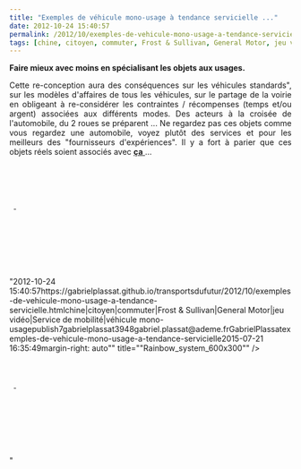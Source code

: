 ```yaml
---
title: "Exemples de véhicule mono-usage à tendance servicielle ..."
date: 2012-10-24 15:40:57
permalink: /2012/10/exemples-de-vehicule-mono-usage-a-tendance-servicielle.html
tags: [chine, citoyen, commuter, Frost & Sullivan, General Motor, jeu vidéo, Service de mobilité, véhicule mono-usage]
---
```


<p style="text-align: justify"><strong>Faire mieux avec moins en spécialisant les objets aux usages.</strong> </p> <p style="text-align: justify">Cette re-conception aura des conséquences sur les véhicules standards", sur les modèles d'affaires de tous les véhicules, sur le partage de la voirie en obligeant à re-considérer les contraintes / récompenses (temps et/ou argent) associées aux différents modes. Des acteurs à la croisée de l'automobile, du 2 roues se préparent ... Ne regardez pas ces objets comme vous regardez une automobile, voyez plutôt des services et pour les meilleurs des "fournisseurs d'expériences". Il y a fort à parier que ces objets réels soient associés avec <a href=""http://www.i-way-world.com/"" target=""_blank""><strong>ça</strong> </a>...</p> <p><a class=""asset-img-link"" href=""http://www.tilter.fr/ergonomie.html"" target=""_blank""><img alt=""Ergonomie_large"" class=""asset  asset-image at-xid-6a0120a66d2ad4970b017d3cf39414970c"" src=""/wp-content/uploads/sites/6/old/6a0120a66d2ad4970b017d3cf39414970c-320wi.png"" style=""margin-left: automargin-right: auto"" title=""Ergonomie_large"" /></a> <a class=""asset-img-link"" href=""http://www.ttwvehicles.com/modules/content/index.php?id=14"" target=""_blank""><img alt=""20100608172238"" class=""asset  asset-image at-xid-6a0120a66d2ad4970b017ee468f25b970d"" src=""/wp-content/uploads/sites/6/old/6a0120a66d2ad4970b017ee468f25b970d-320wi.jpg"" style=""margin-left: automargin-right: auto"" title=""20100608172238"" /></a><br /> <a class=""asset-img-link"" href=""http://www.rainbowsystem.fr/"" target=""_blank""><img alt=""Rainbow_system_600x300"" class=""asset  asset-image at-xid-6a0120a66d2ad4970b017c32c4f0aa970b"" src=""/wp-content/uploads/sites/6/old/6a0120a66d2ad4970b017c32c4f0aa970b-320wi.png"" style=""margin-left: automargin-right: auto"" title=""Rainbow_system_600x300"" /></a> </p>  <!--more-->  <br /><br /> <a class=""asset-img-link"" href=""http://www.greenlitemotors.com/thesolution.html"" target=""_blank""><img alt=""341_image5"" class=""asset  asset-image at-xid-6a0120a66d2ad4970b017d3cf378b1970c"" src=""/wp-content/uploads/sites/6/old/6a0120a66d2ad4970b017d3cf378b1970c-500wi.jpg"" style=""margin-left: automargin-right: auto"" title=""341_image5"" /></a> <a class=""asset-img-link"" href=""http://naro.50webs.com/index2.htm"" target=""_blank""><img alt=""NewCommuter"" class=""asset  asset-image at-xid-6a0120a66d2ad4970b017d3cf37dae970c"" src=""/wp-content/uploads/sites/6/old/6a0120a66d2ad4970b017d3cf37dae970c-500wi.gif"" style=""margin-left: automargin-right: auto"" title=""NewCommuter"" /></a> <a class=""asset-img-link"" href=""http://www.twizyway.com/"" target=""_blank""><img alt=""P1705upt13i491hb01dtoakmerd7"" class=""asset  asset-image at-xid-6a0120a66d2ad4970b017d3cf37e7b970c"" src=""/wp-content/uploads/sites/6/old/6a0120a66d2ad4970b017d3cf37e7b970c-320wi.jpg"" style=""margin-left: automargin-right: auto"" title=""P1705upt13i491hb01dtoakmerd7"" /> </a><a class=""asset-img-link"" href=""http://www2.ademe.fr/servlet/doc?id=75096&view=standard"" target=""_blank""><img alt=""Peugeot-VelV"" class=""asset  asset-image at-xid-6a0120a66d2ad4970b017d3cf37f7d970c"" src=""/wp-content/uploads/sites/6/old/6a0120a66d2ad4970b017d3cf37f7d970c-320wi.jpg"" style=""margin-left: automargin-right: auto"" title=""Peugeot-VelV"" /></a> <a class=""asset-img-link"" href="https://gabrielplassat.github.io/transportsdufutur/2012/03/et-si-les-chinois-re-inventaient-aussi-les-modes-de-transports-urbains-lessismore.html"" target=""_blank""><img alt=""6a0120a66d2ad4970b0167640429fb970b-800wi"" class=""asset  asset-image at-xid-6a0120a66d2ad4970b017d3cf38c81970c"" src=""/wp-content/uploads/sites/6/old/6a0120a66d2ad4970b017d3cf38c81970c-320wi.jpg"" style=""margin-left: automargin-right: auto"" title=""6a0120a66d2ad4970b0167640429fb970b-800wi"" /></a> <a class=""asset-img-link"" href="https://gabrielplassat.github.io/transportsdufutur/2011/12/et-si-la-twizy-etait-trop-grande-kowa-tmsuks-kobot.html"" target=""_blank""><img alt=""6a0120a66d2ad4970b0162fd9468a9970d-500wi"" class=""asset  asset-image at-xid-6a0120a66d2ad4970b017ee468cdd9970d"" src=""/wp-content/uploads/sites/6/old/6a0120a66d2ad4970b017ee468cdd9970d-320wi.jpg"" style=""margin-left: automargin-right: auto"" title=""6a0120a66d2ad4970b0162fd9468a9970d-500wi"" /></a><br /> <a class=""asset-img-link"" href=""http://www2.ademe.fr/servlet/doc?id=82282"" target=""_blank""><img alt=""_wsb_427x302_Tri$27Ode+S1_5+$5B1024x768$5D"" class=""asset  asset-image at-xid-6a0120a66d2ad4970b017c32c505c0970b"" src=""/wp-content/uploads/sites/6/old/6a0120a66d2ad4970b017c32c505c0970b-320wi.jpg"" style=""margin-left: automargin-right: auto"" title=""_wsb_427x302_Tri$27Ode+S1_5+$5B1024x768$5D"" /></a> <a class=""asset-img-link"" href=""http://www.segway.com/puma/"" target=""_blank""><img alt=""Gm-puma_concept_2009_800x600_wallpaper_03-600x450"" class=""asset  asset-image at-xid-6a0120a66d2ad4970b017ee468e2c7970d"" src=""/wp-content/uploads/sites/6/old/6a0120a66d2ad4970b017ee468e2c7970d-320wi.jpg"" style=""margin-left: automargin-right: auto"" title=""Gm-puma_concept_2009_800x600_wallpaper_03-600x450"" /></a> <a class=""asset-img-link"" href="https://gabrielplassat.github.io/transportsdufutur/wp-content/uploads/sites/6/old/6a0120a66d2ad4970b017ee468f39b970d-pi.png""><img alt=""Personal_mobility_ireal_img01"" class=""asset  asset-image at-xid-6a0120a66d2ad4970b017ee468f39b970d"" src=""/wp-content/uploads/sites/6/old/6a0120a66d2ad4970b017ee468f39b970d-320wi.png"" style=""margin-left: automargin-right: auto"" title=""Personal_mobility_ireal_img01"" /></a><br /><br /><br /> <a class=""asset-img-link"" href="https://gabrielplassat.github.io/transportsdufutur/2012/03/solutions-de-mobilites-pour-les-deplacements-domicile-travail-et-si-la-chine.html"" target=""_blank""><img alt=""Get-data.do"" class=""asset  asset-image at-xid-6a0120a66d2ad4970b017ee468dfec970d"" src=""/wp-content/uploads/sites/6/old/6a0120a66d2ad4970b017ee468dfec970d-320wi.jpg"" style=""margin-left: automargin-right: auto"" title=""Get-data.do"" /></a><br /><br /><br /><br /><br />"2012-10-24 15:40:57https://gabrielplassat.github.io/transportsdufutur/2012/10/exemples-de-vehicule-mono-usage-a-tendance-servicielle.htmlchine|citoyen|commuter|Frost & Sullivan|General Motor|jeu vidéo|Service de mobilité|véhicule mono-usagepublish7gabrielplassat3948gabriel.plassat@ademe.frGabrielPlassatexemples-de-vehicule-mono-usage-a-tendance-servicielle2015-07-21 16:35:49margin-right: auto"" title=""Rainbow_system_600x300"" /></a> </p>  <!--more-->  <br /><br /> <a class=""asset-img-link"" href=""http://www.greenlitemotors.com/thesolution.html"" target=""_blank""><img alt=""341_image5"" class=""asset  asset-image at-xid-6a0120a66d2ad4970b017d3cf378b1970c"" src=""/wp-content/uploads/sites/6/old/6a0120a66d2ad4970b017d3cf378b1970c-500wi.jpg"" style=""margin-left: automargin-right: auto"" title=""341_image5"" /></a> <a class=""asset-img-link"" href=""http://naro.50webs.com/index2.htm"" target=""_blank""><img alt=""NewCommuter"" class=""asset  asset-image at-xid-6a0120a66d2ad4970b017d3cf37dae970c"" src=""/wp-content/uploads/sites/6/old/6a0120a66d2ad4970b017d3cf37dae970c-500wi.gif"" style=""margin-left: automargin-right: auto"" title=""NewCommuter"" /></a> <a class=""asset-img-link"" href=""http://www.twizyway.com/"" target=""_blank""><img alt=""P1705upt13i491hb01dtoakmerd7"" class=""asset  asset-image at-xid-6a0120a66d2ad4970b017d3cf37e7b970c"" src=""/wp-content/uploads/sites/6/old/6a0120a66d2ad4970b017d3cf37e7b970c-320wi.jpg"" style=""margin-left: automargin-right: auto"" title=""P1705upt13i491hb01dtoakmerd7"" /> </a><a class=""asset-img-link"" href=""http://www2.ademe.fr/servlet/doc?id=75096&view=standard"" target=""_blank""><img alt=""Peugeot-VelV"" class=""asset  asset-image at-xid-6a0120a66d2ad4970b017d3cf37f7d970c"" src=""/wp-content/uploads/sites/6/old/6a0120a66d2ad4970b017d3cf37f7d970c-320wi.jpg"" style=""margin-left: automargin-right: auto"" title=""Peugeot-VelV"" /></a> <a class=""asset-img-link"" href="https://gabrielplassat.github.io/transportsdufutur/2012/03/et-si-les-chinois-re-inventaient-aussi-les-modes-de-transports-urbains-lessismore.html"" target=""_blank""><img alt=""6a0120a66d2ad4970b0167640429fb970b-800wi"" class=""asset  asset-image at-xid-6a0120a66d2ad4970b017d3cf38c81970c"" src=""/wp-content/uploads/sites/6/old/6a0120a66d2ad4970b017d3cf38c81970c-320wi.jpg"" style=""margin-left: automargin-right: auto"" title=""6a0120a66d2ad4970b0167640429fb970b-800wi"" /></a> <a class=""asset-img-link"" href="https://gabrielplassat.github.io/transportsdufutur/2011/12/et-si-la-twizy-etait-trop-grande-kowa-tmsuks-kobot.html"" target=""_blank""><img alt=""6a0120a66d2ad4970b0162fd9468a9970d-500wi"" class=""asset  asset-image at-xid-6a0120a66d2ad4970b017ee468cdd9970d"" src=""/wp-content/uploads/sites/6/old/6a0120a66d2ad4970b017ee468cdd9970d-320wi.jpg"" style=""margin-left: automargin-right: auto"" title=""6a0120a66d2ad4970b0162fd9468a9970d-500wi"" /></a><br /> <a class=""asset-img-link"" href=""http://www2.ademe.fr/servlet/doc?id=82282"" target=""_blank""><img alt=""_wsb_427x302_Tri$27Ode+S1_5+$5B1024x768$5D"" class=""asset  asset-image at-xid-6a0120a66d2ad4970b017c32c505c0970b"" src=""/wp-content/uploads/sites/6/old/6a0120a66d2ad4970b017c32c505c0970b-320wi.jpg"" style=""margin-left: automargin-right: auto"" title=""_wsb_427x302_Tri$27Ode+S1_5+$5B1024x768$5D"" /></a> <a class=""asset-img-link"" href=""http://www.segway.com/puma/"" target=""_blank""><img alt=""Gm-puma_concept_2009_800x600_wallpaper_03-600x450"" class=""asset  asset-image at-xid-6a0120a66d2ad4970b017ee468e2c7970d"" src=""/wp-content/uploads/sites/6/old/6a0120a66d2ad4970b017ee468e2c7970d-320wi.jpg"" style=""margin-left: automargin-right: auto"" title=""Gm-puma_concept_2009_800x600_wallpaper_03-600x450"" /></a> <a class=""asset-img-link"" href="https://gabrielplassat.github.io/transportsdufutur/wp-content/uploads/sites/6/old/6a0120a66d2ad4970b017ee468f39b970d-pi.png""><img alt=""Personal_mobility_ireal_img01"" class=""asset  asset-image at-xid-6a0120a66d2ad4970b017ee468f39b970d"" src=""/wp-content/uploads/sites/6/old/6a0120a66d2ad4970b017ee468f39b970d-320wi.png"" style=""margin-left: automargin-right: auto"" title=""Personal_mobility_ireal_img01"" /></a><br /><br /><br /> <a class=""asset-img-link"" href="https://gabrielplassat.github.io/transportsdufutur/2012/03/solutions-de-mobilites-pour-les-deplacements-domicile-travail-et-si-la-chine.html"" target=""_blank""><img alt=""Get-data.do"" class=""asset  asset-image at-xid-6a0120a66d2ad4970b017ee468dfec970d"" src=""/wp-content/uploads/sites/6/old/6a0120a66d2ad4970b017ee468dfec970d-320wi.jpg"" style=""margin-left: automargin-right: auto"" title=""Get-data.do"" /></a><br /><br /><br /><br /><br />"
